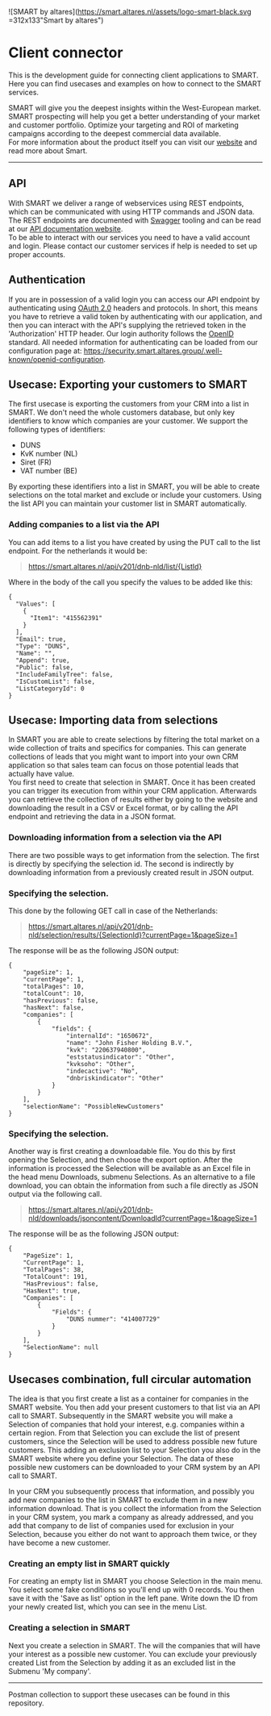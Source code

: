 ![SMART by altares](https://smart.altares.nl/assets/logo-smart-black.svg =312x133"Smart by altares")
# Client connector
This is the development guide for connecting client applications to SMART. Here you can find usecases and examples on how to connect to the SMART services.

SMART will give you the deepest insights within the West-European market. SMART prospecting will help you get a better understanding of your market and customer portfolio. Optimize your targeting and ROI of marketing campaigns according to the deepest commercial data available.  
For more information about the product itself you can visit our [website](https://www.altares.nl/en/platforms/smart/) and read more about Smart.

---
## API
With SMART we deliver a range of webservices using REST endpoints, which can be communicated with using HTTP commands and JSON data. The REST endpoints are documented with [Swagger](https://swagger.io/) tooling and can be read at our [API documentation website](https://slim-api.olbico.nl).  
To be able to interact with our services you need to have a valid account and login. Please contact our customer services if help is needed to set up proper accounts.

## Authentication
If you are in possession of a valid login you can access our API endpoint by authenticating using [OAuth 2.0](https://oauth.net/2/) headers and protocols. In short, this means you have to retrieve a valid token by authenticating with our application, and then you can interact with the API's supplying the retrieved token in the 'Authorization' HTTP header.
Our login authority follows the [OpenID](https://openid.net/what-is-openid/) standard. All needed information for authenticating can be loaded from our configuration page at: https://security.smart.altares.group/.well-known/openid-configuration.

## Usecase: Exporting your customers to SMART
The first usecase is exporting the customers from your CRM into a list in SMART. We don't need the whole customers database, but only key identifiers to  know which companies are your customer. We support the following types of identifiers:

* DUNS
* KvK number (NL)
* Siret (FR)
* VAT number (BE)

By exporting these identifiers into a list in SMART, you will be able to create selections on the total market and exclude or include your customers. Using the list API you can maintain your customer list in SMART automatically.

### Adding companies to a list via the API

You can add items to a list you have created by using the PUT call to the list endpoint. For the netherlands it would be:


> https://smart.altares.nl/api/v201/dnb-nld/list/{ListId}


Where in the body of the call you specify the values to be added like this: 

```
{
  "Values": [
  	{
      "Item1": "415562391"
    }
  ],
  "Email": true,
  "Type": "DUNS",
  "Name": "",
  "Append": true,
  "Public": false,
  "IncludeFamilyTree": false,
  "IsCustomList": false,
  "ListCategoryId": 0
}
```

## Usecase: Importing data from selections
In SMART you are able to create selections by filtering the total market on a wide collection of traits and specifics for companies. This can generate collections of leads that you might want to import into your own CRM application so that sales team can focus on those potential leads that actually have value.   
You first need to create that selection in SMART. Once it has been created you can trigger its execution from within your CRM application. Afterwards you can retrieve the collection of results either by going to the website and downloading the result in a CSV or Excel format, or by calling the API endpoint and retrieving the data in a JSON format.

### Downloading information from a selection via the API

There are two possible ways to get information from the selection. The first is directly by specifying the selection id. The second is indirectly by downloading information from a previously created result in JSON output.

### Specifying the selection.

This done by the following GET call in case of the Netherlands:


> https://smart.altares.nl/api/v201/dnb-nld/selection/results/{SelectionId}?currentPage=1&pageSize=1


The response will be as the following JSON output: 

```
{
    "pageSize": 1,
    "currentPage": 1,
    "totalPages": 10,
    "totalCount": 10,
    "hasPrevious": false,
    "hasNext": false,
    "companies": [
        {
            "fields": {
                "internalId": "1650672",
                "name": "John Fisher Holding B.V.",
                "kvk": "220637940800",
                "eststatusindicator": "Other",
                "kvksoho": "Other",
                "indecactive": "No",
                "dnbriskindicator": "Other"
            }
        }
    ],
    "selectionName": "PossibleNewCustomers"
}
```

### Specifying the selection.

Another way is first creating a downloadable file. You do this by first opening the Selection, and then choose the export option. After the information is processed the Selection will be available as an Excel file in the head menu Downloads, submenu Selections. As an alternative to a file download, you can obtain the information from such a file directly as JSON output via the following call.

> https://smart.altares.nl/api/v201/dnb-nld/downloads/jsoncontent/DownloadId?currentPage=1&pageSize=1


The response will be as the following JSON output: 

```
{
    "PageSize": 1,
    "CurrentPage": 1,
    "TotalPages": 38,
    "TotalCount": 191,
    "HasPrevious": false,
    "HasNext": true,
    "Companies": [
        {
            "Fields": {
                "DUNS nummer": "414007729"
            }
        }
    ],
    "SelectionName": null
}
```


## Usecases combination, full circular automation
The idea is that you first create a list as a container for companies in the SMART website. You then add your present customers to that list via an API call to SMART. Subsequently in the SMART website you will make a Selection of companies that hold your interest, e.g. companies within a certain region. From that Selection you can exclude the list of present customers, since the Selection will be used to address possible new future customers. This adding an exclusion list to your Selection you also do in the SMART website where you define your Selection. The data of these possible new customers can be downloaded to your CRM system by an API call to SMART.

In your CRM you subsequently process that information, and possibly you add new companies to the list in SMART to exclude them in a new information download. That is you collect the information from the Selection in your CRM system, you mark a company as already addressed, and you add that company to de list of companies used for exclusion in your Selection, because you either do not want to approach them twice, or they have become a new customer.

### Creating an empty list in SMART quickly

For creating an empty list in SMART you choose Selection in the main menu. You select some fake conditions so you'll end up with 0 records. You then save it with the 'Save as list' option in the left pane. Write down the ID from your newly created list, which you can see in the menu List.

### Creating a selection in SMART

Next you create a selection in SMART. The will the companies that will have your interest as a possible new customer. You can exclude your previously created List from the Selection by adding it as an excluded list in the Submenu 'My company'. 

---
Postman collection to support these usecases can be found in this repository.